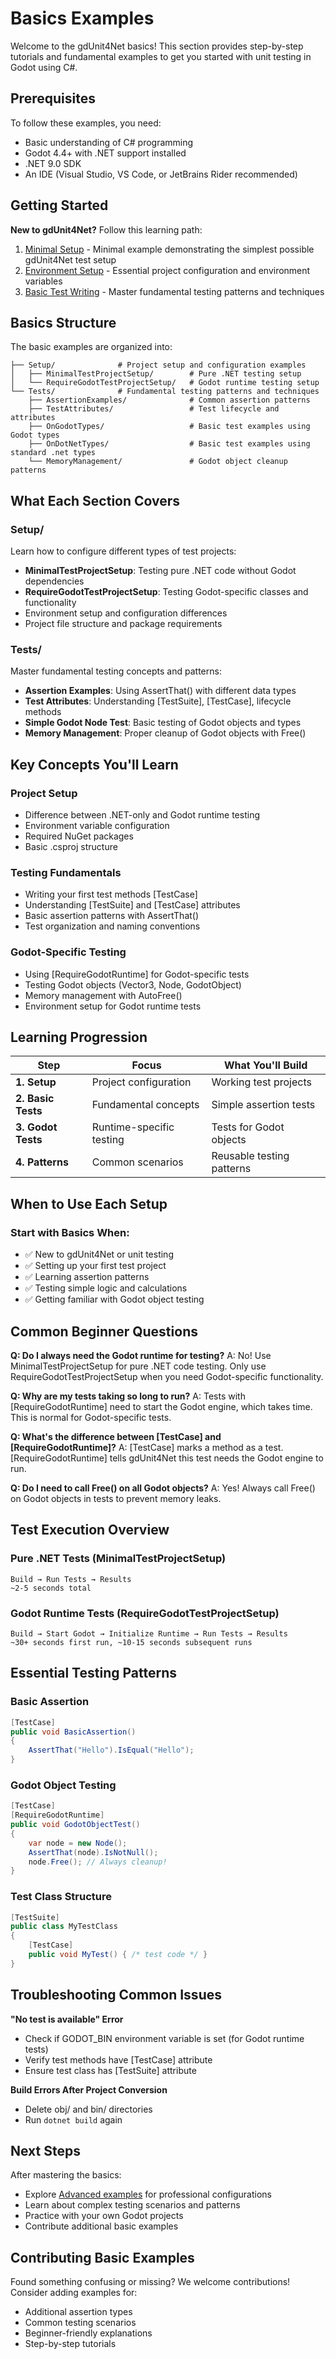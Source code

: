 ﻿# Basics Examples

Welcome to the gdUnit4Net basics! This section provides step-by-step tutorials and fundamental examples to get you started with unit testing in Godot using C#.

## Prerequisites

To follow these examples, you need:
- Basic understanding of C# programming
- Godot 4.4+ with .NET support installed
- .NET 9.0 SDK
- An IDE (Visual Studio, VS Code, or JetBrains Rider recommended)

## Getting Started

**New to gdUnit4Net?** Follow this learning path:
1. [Minimal Setup](Setup/MinimalTestProjectSetup/README.md) - Minimal example demonstrating the simplest possible gdUnit4Net test setup
2. [Environment Setup](Setup/RequireGodotTestProjectSetup/README.md) - Essential project configuration and environment variables
3. [Basic Test Writing](Tests/) - Master fundamental testing patterns and techniques

## Basics Structure

The basic examples are organized into:

```
├── Setup/              # Project setup and configuration examples
│   ├── MinimalTestProjectSetup/        # Pure .NET testing setup
│   └── RequireGodotTestProjectSetup/   # Godot runtime testing setup
└── Tests/              # Fundamental testing patterns and techniques
    ├── AssertionExamples/              # Common assertion patterns
    ├── TestAttributes/                 # Test lifecycle and attributes
    ├── OnGodotTypes/                   # Basic test examples using Godot types
    ├── OnDotNetTypes/                  # Basic test examples using standard .net types
    └── MemoryManagement/               # Godot object cleanup patterns
```

## What Each Section Covers

### Setup/
Learn how to configure different types of test projects:
- **MinimalTestProjectSetup**: Testing pure .NET code without Godot dependencies
- **RequireGodotTestProjectSetup**: Testing Godot-specific classes and functionality
- Environment setup and configuration differences
- Project file structure and package requirements

### Tests/
Master fundamental testing concepts and patterns:
- **Assertion Examples**: Using AssertThat() with different data types
- **Test Attributes**: Understanding [TestSuite], [TestCase], lifecycle methods
- **Simple Godot Node Test**: Basic testing of Godot objects and types
- **Memory Management**: Proper cleanup of Godot objects with Free()

## Key Concepts You'll Learn

### Project Setup
- Difference between .NET-only and Godot runtime testing
- Environment variable configuration
- Required NuGet packages
- Basic .csproj structure

### Testing Fundamentals
- Writing your first test methods [TestCase]
- Understanding [TestSuite] and [TestCase] attributes
- Basic assertion patterns with AssertThat()
- Test organization and naming conventions

### Godot-Specific Testing
- Using [RequireGodotRuntime] for Godot-specific tests
- Testing Godot objects (Vector3, Node, GodotObject)
- Memory management with AutoFree()
- Environment setup for Godot runtime tests

## Learning Progression

| Step | Focus | What You'll Build |
|------|-------|-------------------|
| **1. Setup** | Project configuration | Working test projects |
| **2. Basic Tests** | Fundamental concepts | Simple assertion tests |
| **3. Godot Tests** | Runtime-specific testing | Tests for Godot objects |
| **4. Patterns** | Common scenarios | Reusable testing patterns |

## When to Use Each Setup

### Start with Basics When:

- ✅ New to gdUnit4Net or unit testing
- ✅ Setting up your first test project
- ✅ Learning assertion patterns
- ✅ Testing simple logic and calculations
- ✅ Getting familiar with Godot object testing

## Common Beginner Questions

**Q: Do I always need the Godot runtime for testing?**
A: No! Use MinimalTestProjectSetup for pure .NET code testing. Only use RequireGodotTestProjectSetup when you need Godot-specific functionality.

**Q: Why are my tests taking so long to run?**
A: Tests with [RequireGodotRuntime] need to start the Godot engine, which takes time. This is normal for Godot-specific tests.

**Q: What's the difference between [TestCase] and [RequireGodotRuntime]?**
A: [TestCase] marks a method as a test. [RequireGodotRuntime] tells gdUnit4Net this test needs the Godot engine to run.

**Q: Do I need to call Free() on all Godot objects?**
A: Yes! Always call Free() on Godot objects in tests to prevent memory leaks.

## Test Execution Overview

### Pure .NET Tests (MinimalTestProjectSetup)
```
Build → Run Tests → Results
~2-5 seconds total
```

### Godot Runtime Tests (RequireGodotTestProjectSetup)
```
Build → Start Godot → Initialize Runtime → Run Tests → Results
~30+ seconds first run, ~10-15 seconds subsequent runs
```

## Essential Testing Patterns

### Basic Assertion
```csharp
[TestCase]
public void BasicAssertion()
{
    AssertThat("Hello").IsEqual("Hello");
}
```

### Godot Object Testing
```csharp
[TestCase]
[RequireGodotRuntime]
public void GodotObjectTest()
{
    var node = new Node();
    AssertThat(node).IsNotNull();
    node.Free(); // Always cleanup!
}
```

### Test Class Structure
```csharp
[TestSuite]
public class MyTestClass
{
    [TestCase]
    public void MyTest() { /* test code */ }
}
```

## Troubleshooting Common Issues

**"No test is available" Error**
- Check if GODOT_BIN environment variable is set (for Godot runtime tests)
- Verify test methods have [TestCase] attribute
- Ensure test class has [TestSuite] attribute

**Build Errors After Project Conversion**
- Delete obj/ and bin/ directories
- Run `dotnet build` again

## Next Steps

After mastering the basics:
- Explore [Advanced examples](../Advanced/) for professional configurations
- Learn about complex testing scenarios and patterns
- Practice with your own Godot projects
- Contribute additional basic examples

## Contributing Basic Examples

Found something confusing or missing? We welcome contributions! Consider adding examples for:
- Additional assertion types
- Common testing scenarios
- Beginner-friendly explanations
- Step-by-step tutorials
